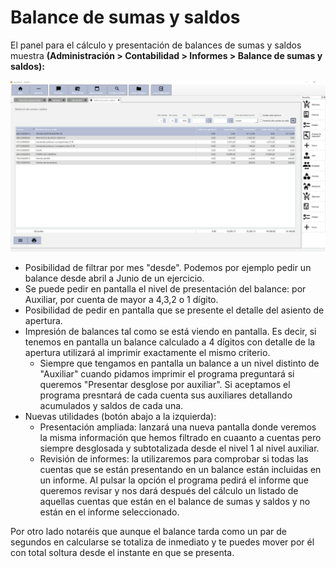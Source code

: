 # Balance de sumas y saldos

El panel para el cálculo y presentación de balances de sumas y saldos muestra **(Administración > Contabilidad > Informes > Balance de sumas y saldos):**

![](<../../../.gitbook/assets/imagen (9) (1) (1) (1) (1).png>)

* Posibilidad de filtrar por mes "desde". Podemos por ejemplo pedir un balance desde abril a Junio de un ejercicio.
* Se puede pedir en pantalla el nivel de presentación del balance: por Auxiliar, por cuenta de mayor a 4,3,2 o 1 dígito.
* Posibilidad de pedir en pantalla que se presente el detalle del asiento de apertura.
* Impresión de balances tal como se está viendo en pantalla. Es decir, si tenemos en pantalla un balance calculado a 4 dígitos con detalle de la apertura utilizará al imprimir exactamente el mismo criterio.
  * Siempre que tengamos en pantalla un balance a un nivel distinto de "Auxiliar" cuando pidamos imprimir el programa preguntará si queremos "Presentar desglose por auxiliar". Si aceptamos el programa presntará de cada cuenta sus auxiliares detallando acumulados y saldos de cada una.
* Nuevas utilidades (botón abajo a la izquierda):
  * Presentación ampliada: lanzará una nueva pantalla donde veremos la misma información que hemos filtrado en cuaanto a cuentas pero siempre desglosada y subtotalizada desde el nivel 1 al nivel auxiliar.
  * Revisión de informes: la utilizaremos para comprobar si todas las cuentas que se están presentando en un balance están incluidas en un informe. Al pulsar la opción el programa pedirá el informe que queremos revisar y nos dará después del cálculo un listado de aquellas cuentas que están en el balance de sumas y saldos y no están en el informe seleccionado.

Por otro lado notaréis que aunque el balance tarda como un par de segundos en calcularse se totaliza de inmediato y te puedes mover por él con total soltura desde el instante en que se presenta.
